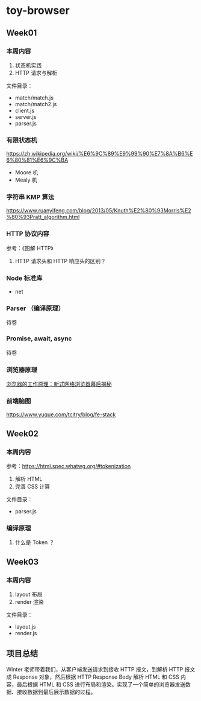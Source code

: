 # toy-browser

## Week01

### 本周内容

1. 状态机实践
2. HTTP 请求与解析

文件目录：

- match/match.js
- match/match2.js
- client.js
- server.js
- parser.js

### 有限状态机

https://zh.wikipedia.org/wiki/%E6%9C%89%E9%99%90%E7%8A%B6%E6%80%81%E6%9C%BA

- Moore 机
- Mealy 机

### 字符串 KMP 算法

https://www.ruanyifeng.com/blog/2013/05/Knuth%E2%80%93Morris%E2%80%93Pratt_algorithm.html


### HTTP 协议内容

参考：《图解 HTTP》

1. HTTP 请求头和 HTTP 响应头的区别？

### Node 标准库

- net



### Parser （编译原理）

待卷

### Promise, await, async

待卷

### 浏览器原理

[浏览器的工作原理：新式网络浏览器幕后揭秘](https://www.html5rocks.com/zh/tutorials/internals/howbrowserswork/)

### 前端脑图

https://www.yuque.com/tcitry/blog/fe-stack

## Week02

### 本周内容

参考：https://html.spec.whatwg.org/#tokenization

1. 解析 HTML
2. 完善 CSS 计算

文件目录：
- parser.js

### 编译原理

1. 什么是 Token ？


## Week03

### 本周内容

1. layout 布局
2. render 渲染

文件目录：
- layout.js
- render.js

## 项目总结

Winter 老师带着我们，从客户端发送请求到接收 HTTP 报文，到解析 HTTP 报文成 Response 对象，然后根据 HTTP Response Body 解析 HTML 和 CSS 内容，最后根据 HTML 和 CSS 进行布局和渲染。实现了一个简单的浏览器发送数据、接收数据到最后展示数据的过程。

